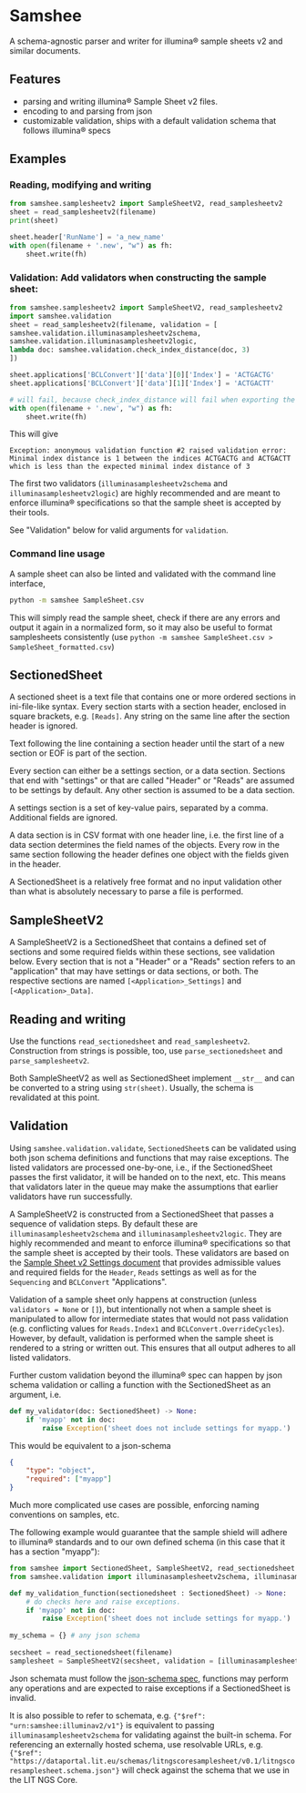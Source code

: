 # Samshee

A schema-agnostic parser and writer for illumina® sample sheets v2 and similar documents.

## Features

- parsing and writing illumina® Sample Sheet v2 files.
- encoding to and parsing from json
- customizable validation, ships with a default validation schema that follows illumina® specs

## Examples

### Reading, modifying and writing
``` python
from samshee.samplesheetv2 import SampleSheetV2, read_samplesheetv2
sheet = read_samplesheetv2(filename)
print(sheet)

sheet.header['RunName'] = 'a_new_name'
with open(filename + '.new', "w") as fh:
    sheet.write(fh)
```

### Validation: Add validators when constructing the sample sheet:
``` python
from samshee.samplesheetv2 import SampleSheetV2, read_samplesheetv2
import samshee.validation
sheet = read_samplesheetv2(filename, validation = [
samshee.validation.illuminasamplesheetv2schema,
samshee.validation.illuminasamplesheetv2logic,
lambda doc: samshee.validation.check_index_distance(doc, 3)
])

sheet.applications['BCLConvert']['data'][0]['Index'] = 'ACTGACTG'
sheet.applications['BCLConvert']['data'][1]['Index'] = 'ACTGACTT'

# will fail, because check_index_distance will fail when exporting the sheet:
with open(filename + '.new', "w") as fh:
    sheet.write(fh)
```

This will give

``` 
Exception: anonymous validation function #2 raised validation error: Minimal index distance is 1 between the indices ACTGACTG and ACTGACTT which is less than the expected minimal index distance of 3
```

The first two validators (`illuminasamplesheetv2schema` and `illuminasamplesheetv2logic`) are highly recommended and are meant to enforce illumina® specifications so that the sample sheet is accepted by their tools.

See "Validation" below for valid arguments for `validation`.


### Command line usage
A sample sheet can also be linted and validated with the command line interface, 

``` bash
python -m samshee SampleSheet.csv
```

This will simply read the sample sheet, check if there are any errors and output it again in a normalized form, so it may also be useful to format samplesheets consistently (use `python -m samshee SampleSheet.csv > SampleSheet_formatted.csv`)

## SectionedSheet
A sectioned sheet is a text file that contains one or more ordered sections in ini-file-like syntax. Every section starts with a section header, enclosed in square brackets, e.g. `[Reads]`. Any string on the same line after the section header is ignored.

Text following the line containing a section header until the start of a new section or EOF is part of the section.

Every section can either be a settings section, or a data section. Sections that end with "settings" or that are called "Header" or "Reads" are assumed to be settings by default. Any other section is assumed to be a data section.

A settings section is a set of key-value pairs, separated by a comma. Additional fields are ignored.

A data section is in CSV format with one header line, i.e. the first line of a data section determines the field names of the objects. Every row in the same section following the header defines one object with the fields given in the header.

A SectionedSheet is a relatively free format and no input validation other than what is absolutely necessary to parse a file is performed.

## SampleSheetV2
A SampleSheetV2 is a SectionedSheet that contains a defined set of sections and some required fields within these sections, see validation below. Every section that is not a "Header" or a "Reads" section refers to an "application" that may have settings or data sections, or both. The respective sections are named `[<Application>_Settings]` and `[<Application>_Data]`.


## Reading and writing
Use the functions `read_sectionedsheet` and `read_samplesheetv2`. Construction from strings is possible, too, use `parse_sectionedsheet` and `parse_samplesheetv2`.

Both SampleSheetV2 as well as SectionedSheet implement `__str__` and can be converted to a string using `str(sheet)`. Usually, the schema is revalidated at this point.

## Validation
Using `samshee.validation.validate`, `SectionedSheet`s can be validated using both json schema definitions and functions that may raise exceptions. The listed validators are processed one-by-one, i.e., if the SectionedSheet passes the first validator, it will be handed on to the next, etc. This means that validators later in the queue may make the assumptions that earlier validators have run successfully.

A SampleSheetV2 is constructed from a SectionedSheet that passes a sequence of validation steps. By default these are `illuminasamplesheetv2schema` and `illuminasamplesheetv2logic`. They are highly recommended and meant to enforce illumina® specifications so that the sample sheet is accepted by their tools. These validators are based on the [Sample Sheet v2 Settings document](https://support-docs.illumina.com/IN/NextSeq10002000/Content/SHARE/SampleSheetv2/SampleSheetValidation_fNS_m2000_m1000.htm) that provides admissible values and required fields for the `Header`, `Reads` settings as well as for the `Sequencing` and `BCLConvert` "Applications".

Validation of a sample sheet only happens at construction (unless `validators = None` or `[]`), but intentionally not when a sample sheet is manipulated to allow for intermediate states that would not pass validation (e.g. conflicting values for `Reads.Index1` and `BCLConvert.OverrideCycles`). However, by default, validation is performed when the sample sheet is rendered to a string or written out. This ensures that all output adheres to all listed validators.

Further custom validation beyond the illumina® spec can happen by json schema validation or calling a function with the SectionedSheet as an argument, i.e.

``` python
def my_validator(doc: SectionedSheet) -> None:
    if 'myapp' not in doc:
        raise Exception('sheet does not include settings for myapp.')
```

This would be equivalent to a json-schema

``` json
{
    "type": "object",
    "required": ["myapp"]
}
```

Much more complicated use cases are possible, enforcing naming conventions on samples, etc.

The following example would guarantee that the sample shield will adhere to illumina® standards and to our own defined schema (in this case that it has a section "myapp"):

``` python
from samshee import SectionedSheet, SampleSheetV2, read_sectionedsheet
from samshee.validation import illuminasamplesheetv2schema, illuminasamplesheetv2logic

def my_validation_function(sectionedsheet : SectionedSheet) -> None:
    # do checks here and raise exceptions.
    if 'myapp' not in doc:
        raise Exception('sheet does not include settings for myapp.')
    
my_schema = {} # any json schema
    
secsheet = read_sectionedsheet(filename)
samplesheet = SampleSheetV2(secsheet, validation = [illuminasamplesheetv2schema, illuminasamplesheetv2logic, my_validation_function, my_schema])
```

Json schemata must follow the [json-schema spec](https://json-schema.org/draft/2020-12/json-schema-validation.html), functions may perform any operations and are expected to raise exceptions if a SectionedSheet is invalid.

It is also possible to refer to schemata, e.g. `{"$ref": "urn:samshee:illuminav2/v1"}` is equivalent to passing `illuminasamplesheetv2schema` for validating against the built-in schema. For referencing an externally hosted schema, use resolvable URLs, e.g. `{"$ref": "https://dataportal.lit.eu/schemas/litngscoresamplesheet/v0.1/litngscoresamplesheet.schema.json"}` will check against the schema that we use in the LIT NGS Core.
